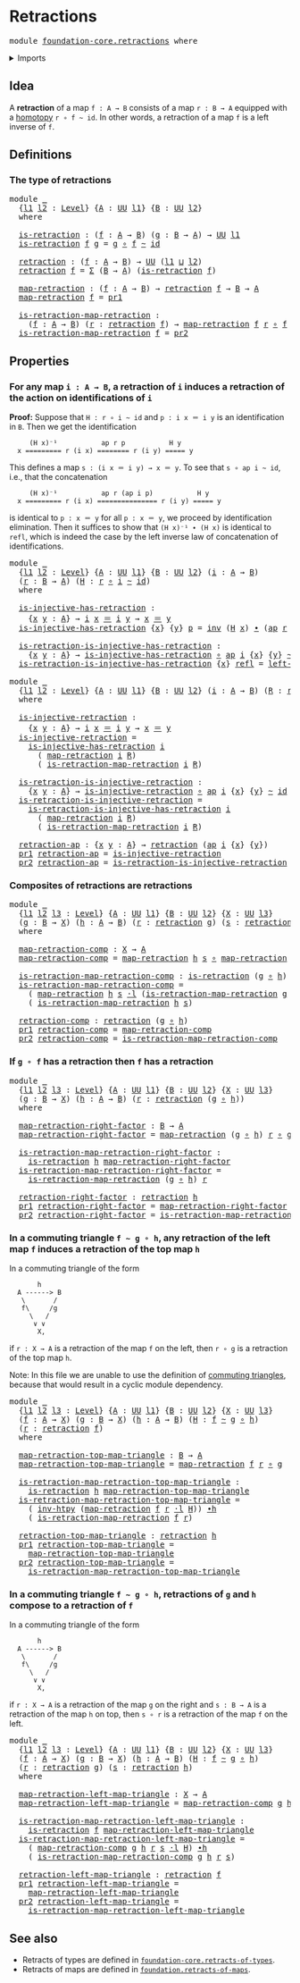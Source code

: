 # Retractions

<pre class="Agda"><a id="24" class="Keyword">module</a> <a id="31" href="foundation-core.retractions.html" class="Module">foundation-core.retractions</a> <a id="59" class="Keyword">where</a>
</pre>
<details><summary>Imports</summary>

<pre class="Agda"><a id="115" class="Keyword">open</a> <a id="120" class="Keyword">import</a> <a id="127" href="foundation.action-on-identifications-functions.html" class="Module">foundation.action-on-identifications-functions</a>
<a id="174" class="Keyword">open</a> <a id="179" class="Keyword">import</a> <a id="186" href="foundation.dependent-pair-types.html" class="Module">foundation.dependent-pair-types</a>
<a id="218" class="Keyword">open</a> <a id="223" class="Keyword">import</a> <a id="230" href="foundation.universe-levels.html" class="Module">foundation.universe-levels</a>
<a id="257" class="Keyword">open</a> <a id="262" class="Keyword">import</a> <a id="269" href="foundation.whiskering-homotopies-composition.html" class="Module">foundation.whiskering-homotopies-composition</a>

<a id="315" class="Keyword">open</a> <a id="320" class="Keyword">import</a> <a id="327" href="foundation-core.function-types.html" class="Module">foundation-core.function-types</a>
<a id="358" class="Keyword">open</a> <a id="363" class="Keyword">import</a> <a id="370" href="foundation-core.homotopies.html" class="Module">foundation-core.homotopies</a>
<a id="397" class="Keyword">open</a> <a id="402" class="Keyword">import</a> <a id="409" href="foundation-core.identity-types.html" class="Module">foundation-core.identity-types</a>
</pre>
</details>

## Idea

A **retraction** of a map `f : A → B` consists of a map `r : B → A` equipped
with a [homotopy](foundation-core.homotopies.md) `r ∘ f ~ id`. In other words, a
retraction of a map `f` is a left inverse of `f`.

## Definitions

### The type of retractions

<pre class="Agda"><a id="728" class="Keyword">module</a> <a id="735" href="foundation-core.retractions.html#735" class="Module">_</a>
  <a id="739" class="Symbol">{</a><a id="740" href="foundation-core.retractions.html#740" class="Bound">l1</a> <a id="743" href="foundation-core.retractions.html#743" class="Bound">l2</a> <a id="746" class="Symbol">:</a> <a id="748" href="Agda.Primitive.html#742" class="Postulate">Level</a><a id="753" class="Symbol">}</a> <a id="755" class="Symbol">{</a><a id="756" href="foundation-core.retractions.html#756" class="Bound">A</a> <a id="758" class="Symbol">:</a> <a id="760" href="Agda.Primitive.html#388" class="Primitive">UU</a> <a id="763" href="foundation-core.retractions.html#740" class="Bound">l1</a><a id="765" class="Symbol">}</a> <a id="767" class="Symbol">{</a><a id="768" href="foundation-core.retractions.html#768" class="Bound">B</a> <a id="770" class="Symbol">:</a> <a id="772" href="Agda.Primitive.html#388" class="Primitive">UU</a> <a id="775" href="foundation-core.retractions.html#743" class="Bound">l2</a><a id="777" class="Symbol">}</a>
  <a id="781" class="Keyword">where</a>

  <a id="790" href="foundation-core.retractions.html#790" class="Function">is-retraction</a> <a id="804" class="Symbol">:</a> <a id="806" class="Symbol">(</a><a id="807" href="foundation-core.retractions.html#807" class="Bound">f</a> <a id="809" class="Symbol">:</a> <a id="811" href="foundation-core.retractions.html#756" class="Bound">A</a> <a id="813" class="Symbol">→</a> <a id="815" href="foundation-core.retractions.html#768" class="Bound">B</a><a id="816" class="Symbol">)</a> <a id="818" class="Symbol">(</a><a id="819" href="foundation-core.retractions.html#819" class="Bound">g</a> <a id="821" class="Symbol">:</a> <a id="823" href="foundation-core.retractions.html#768" class="Bound">B</a> <a id="825" class="Symbol">→</a> <a id="827" href="foundation-core.retractions.html#756" class="Bound">A</a><a id="828" class="Symbol">)</a> <a id="830" class="Symbol">→</a> <a id="832" href="Agda.Primitive.html#388" class="Primitive">UU</a> <a id="835" href="foundation-core.retractions.html#740" class="Bound">l1</a>
  <a id="840" href="foundation-core.retractions.html#790" class="Function">is-retraction</a> <a id="854" href="foundation-core.retractions.html#854" class="Bound">f</a> <a id="856" href="foundation-core.retractions.html#856" class="Bound">g</a> <a id="858" class="Symbol">=</a> <a id="860" href="foundation-core.retractions.html#856" class="Bound">g</a> <a id="862" href="foundation-core.function-types.html#455" class="Function Operator">∘</a> <a id="864" href="foundation-core.retractions.html#854" class="Bound">f</a> <a id="866" href="foundation-core.homotopies.html#2535" class="Function Operator">~</a> <a id="868" href="foundation-core.function-types.html#307" class="Function">id</a>

  <a id="874" href="foundation-core.retractions.html#874" class="Function">retraction</a> <a id="885" class="Symbol">:</a> <a id="887" class="Symbol">(</a><a id="888" href="foundation-core.retractions.html#888" class="Bound">f</a> <a id="890" class="Symbol">:</a> <a id="892" href="foundation-core.retractions.html#756" class="Bound">A</a> <a id="894" class="Symbol">→</a> <a id="896" href="foundation-core.retractions.html#768" class="Bound">B</a><a id="897" class="Symbol">)</a> <a id="899" class="Symbol">→</a> <a id="901" href="Agda.Primitive.html#388" class="Primitive">UU</a> <a id="904" class="Symbol">(</a><a id="905" href="foundation-core.retractions.html#740" class="Bound">l1</a> <a id="908" href="Agda.Primitive.html#961" class="Primitive Operator">⊔</a> <a id="910" href="foundation-core.retractions.html#743" class="Bound">l2</a><a id="912" class="Symbol">)</a>
  <a id="916" href="foundation-core.retractions.html#874" class="Function">retraction</a> <a id="927" href="foundation-core.retractions.html#927" class="Bound">f</a> <a id="929" class="Symbol">=</a> <a id="931" href="foundation.dependent-pair-types.html#583" class="Record">Σ</a> <a id="933" class="Symbol">(</a><a id="934" href="foundation-core.retractions.html#768" class="Bound">B</a> <a id="936" class="Symbol">→</a> <a id="938" href="foundation-core.retractions.html#756" class="Bound">A</a><a id="939" class="Symbol">)</a> <a id="941" class="Symbol">(</a><a id="942" href="foundation-core.retractions.html#790" class="Function">is-retraction</a> <a id="956" href="foundation-core.retractions.html#927" class="Bound">f</a><a id="957" class="Symbol">)</a>

  <a id="962" href="foundation-core.retractions.html#962" class="Function">map-retraction</a> <a id="977" class="Symbol">:</a> <a id="979" class="Symbol">(</a><a id="980" href="foundation-core.retractions.html#980" class="Bound">f</a> <a id="982" class="Symbol">:</a> <a id="984" href="foundation-core.retractions.html#756" class="Bound">A</a> <a id="986" class="Symbol">→</a> <a id="988" href="foundation-core.retractions.html#768" class="Bound">B</a><a id="989" class="Symbol">)</a> <a id="991" class="Symbol">→</a> <a id="993" href="foundation-core.retractions.html#874" class="Function">retraction</a> <a id="1004" href="foundation-core.retractions.html#980" class="Bound">f</a> <a id="1006" class="Symbol">→</a> <a id="1008" href="foundation-core.retractions.html#768" class="Bound">B</a> <a id="1010" class="Symbol">→</a> <a id="1012" href="foundation-core.retractions.html#756" class="Bound">A</a>
  <a id="1016" href="foundation-core.retractions.html#962" class="Function">map-retraction</a> <a id="1031" href="foundation-core.retractions.html#1031" class="Bound">f</a> <a id="1033" class="Symbol">=</a> <a id="1035" href="foundation.dependent-pair-types.html#681" class="Field">pr1</a>

  <a id="1042" href="foundation-core.retractions.html#1042" class="Function">is-retraction-map-retraction</a> <a id="1071" class="Symbol">:</a>
    <a id="1077" class="Symbol">(</a><a id="1078" href="foundation-core.retractions.html#1078" class="Bound">f</a> <a id="1080" class="Symbol">:</a> <a id="1082" href="foundation-core.retractions.html#756" class="Bound">A</a> <a id="1084" class="Symbol">→</a> <a id="1086" href="foundation-core.retractions.html#768" class="Bound">B</a><a id="1087" class="Symbol">)</a> <a id="1089" class="Symbol">(</a><a id="1090" href="foundation-core.retractions.html#1090" class="Bound">r</a> <a id="1092" class="Symbol">:</a> <a id="1094" href="foundation-core.retractions.html#874" class="Function">retraction</a> <a id="1105" href="foundation-core.retractions.html#1078" class="Bound">f</a><a id="1106" class="Symbol">)</a> <a id="1108" class="Symbol">→</a> <a id="1110" href="foundation-core.retractions.html#962" class="Function">map-retraction</a> <a id="1125" href="foundation-core.retractions.html#1078" class="Bound">f</a> <a id="1127" href="foundation-core.retractions.html#1090" class="Bound">r</a> <a id="1129" href="foundation-core.function-types.html#455" class="Function Operator">∘</a> <a id="1131" href="foundation-core.retractions.html#1078" class="Bound">f</a> <a id="1133" href="foundation-core.homotopies.html#2535" class="Function Operator">~</a> <a id="1135" href="foundation-core.function-types.html#307" class="Function">id</a>
  <a id="1140" href="foundation-core.retractions.html#1042" class="Function">is-retraction-map-retraction</a> <a id="1169" href="foundation-core.retractions.html#1169" class="Bound">f</a> <a id="1171" class="Symbol">=</a> <a id="1173" href="foundation.dependent-pair-types.html#693" class="Field">pr2</a>
</pre>
## Properties

### For any map `i : A → B`, a retraction of `i` induces a retraction of the action on identifications of `i`

**Proof:** Suppose that `H : r ∘ i ~ id` and `p : i x ＝ i y` is an
identification in `B`. Then we get the identification

```text
     (H x)⁻¹           ap r p           H y
  x ========= r (i x) ======== r (i y) ===== y
```

This defines a map `s : (i x ＝ i y) → x ＝ y`. To see that `s ∘ ap i ~ id`,
i.e., that the concatenation

```text
     (H x)⁻¹           ap r (ap i p)           H y
  x ========= r (i x) =============== r (i y) ===== y
```

is identical to `p : x ＝ y` for all `p : x ＝ y`, we proceed by identification
elimination. Then it suffices to show that `(H x)⁻¹ ∙ (H x)` is identical to
`refl`, which is indeed the case by the left inverse law of concatenation of
identifications.

<pre class="Agda"><a id="2015" class="Keyword">module</a> <a id="2022" href="foundation-core.retractions.html#2022" class="Module">_</a>
  <a id="2026" class="Symbol">{</a><a id="2027" href="foundation-core.retractions.html#2027" class="Bound">l1</a> <a id="2030" href="foundation-core.retractions.html#2030" class="Bound">l2</a> <a id="2033" class="Symbol">:</a> <a id="2035" href="Agda.Primitive.html#742" class="Postulate">Level</a><a id="2040" class="Symbol">}</a> <a id="2042" class="Symbol">{</a><a id="2043" href="foundation-core.retractions.html#2043" class="Bound">A</a> <a id="2045" class="Symbol">:</a> <a id="2047" href="Agda.Primitive.html#388" class="Primitive">UU</a> <a id="2050" href="foundation-core.retractions.html#2027" class="Bound">l1</a><a id="2052" class="Symbol">}</a> <a id="2054" class="Symbol">{</a><a id="2055" href="foundation-core.retractions.html#2055" class="Bound">B</a> <a id="2057" class="Symbol">:</a> <a id="2059" href="Agda.Primitive.html#388" class="Primitive">UU</a> <a id="2062" href="foundation-core.retractions.html#2030" class="Bound">l2</a><a id="2064" class="Symbol">}</a> <a id="2066" class="Symbol">(</a><a id="2067" href="foundation-core.retractions.html#2067" class="Bound">i</a> <a id="2069" class="Symbol">:</a> <a id="2071" href="foundation-core.retractions.html#2043" class="Bound">A</a> <a id="2073" class="Symbol">→</a> <a id="2075" href="foundation-core.retractions.html#2055" class="Bound">B</a><a id="2076" class="Symbol">)</a>
  <a id="2080" class="Symbol">(</a><a id="2081" href="foundation-core.retractions.html#2081" class="Bound">r</a> <a id="2083" class="Symbol">:</a> <a id="2085" href="foundation-core.retractions.html#2055" class="Bound">B</a> <a id="2087" class="Symbol">→</a> <a id="2089" href="foundation-core.retractions.html#2043" class="Bound">A</a><a id="2090" class="Symbol">)</a> <a id="2092" class="Symbol">(</a><a id="2093" href="foundation-core.retractions.html#2093" class="Bound">H</a> <a id="2095" class="Symbol">:</a> <a id="2097" href="foundation-core.retractions.html#2081" class="Bound">r</a> <a id="2099" href="foundation-core.function-types.html#455" class="Function Operator">∘</a> <a id="2101" href="foundation-core.retractions.html#2067" class="Bound">i</a> <a id="2103" href="foundation-core.homotopies.html#2535" class="Function Operator">~</a> <a id="2105" href="foundation-core.function-types.html#307" class="Function">id</a><a id="2107" class="Symbol">)</a>
  <a id="2111" class="Keyword">where</a>

  <a id="2120" href="foundation-core.retractions.html#2120" class="Function">is-injective-has-retraction</a> <a id="2148" class="Symbol">:</a>
    <a id="2154" class="Symbol">{</a><a id="2155" href="foundation-core.retractions.html#2155" class="Bound">x</a> <a id="2157" href="foundation-core.retractions.html#2157" class="Bound">y</a> <a id="2159" class="Symbol">:</a> <a id="2161" href="foundation-core.retractions.html#2043" class="Bound">A</a><a id="2162" class="Symbol">}</a> <a id="2164" class="Symbol">→</a> <a id="2166" href="foundation-core.retractions.html#2067" class="Bound">i</a> <a id="2168" href="foundation-core.retractions.html#2155" class="Bound">x</a> <a id="2170" href="foundation-core.identity-types.html#2713" class="Function Operator">＝</a> <a id="2172" href="foundation-core.retractions.html#2067" class="Bound">i</a> <a id="2174" href="foundation-core.retractions.html#2157" class="Bound">y</a> <a id="2176" class="Symbol">→</a> <a id="2178" href="foundation-core.retractions.html#2155" class="Bound">x</a> <a id="2180" href="foundation-core.identity-types.html#2713" class="Function Operator">＝</a> <a id="2182" href="foundation-core.retractions.html#2157" class="Bound">y</a>
  <a id="2186" href="foundation-core.retractions.html#2120" class="Function">is-injective-has-retraction</a> <a id="2214" class="Symbol">{</a><a id="2215" href="foundation-core.retractions.html#2215" class="Bound">x</a><a id="2216" class="Symbol">}</a> <a id="2218" class="Symbol">{</a><a id="2219" href="foundation-core.retractions.html#2219" class="Bound">y</a><a id="2220" class="Symbol">}</a> <a id="2222" href="foundation-core.retractions.html#2222" class="Bound">p</a> <a id="2224" class="Symbol">=</a> <a id="2226" href="foundation-core.identity-types.html#6168" class="Function">inv</a> <a id="2230" class="Symbol">(</a><a id="2231" href="foundation-core.retractions.html#2093" class="Bound">H</a> <a id="2233" href="foundation-core.retractions.html#2215" class="Bound">x</a><a id="2234" class="Symbol">)</a> <a id="2236" href="foundation-core.identity-types.html#5864" class="Function Operator">∙</a> <a id="2238" class="Symbol">(</a><a id="2239" href="foundation.action-on-identifications-functions.html#730" class="Function">ap</a> <a id="2242" href="foundation-core.retractions.html#2081" class="Bound">r</a> <a id="2244" href="foundation-core.retractions.html#2222" class="Bound">p</a> <a id="2246" href="foundation-core.identity-types.html#5864" class="Function Operator">∙</a> <a id="2248" href="foundation-core.retractions.html#2093" class="Bound">H</a> <a id="2250" href="foundation-core.retractions.html#2219" class="Bound">y</a><a id="2251" class="Symbol">)</a>

  <a id="2256" href="foundation-core.retractions.html#2256" class="Function">is-retraction-is-injective-has-retraction</a> <a id="2298" class="Symbol">:</a>
    <a id="2304" class="Symbol">{</a><a id="2305" href="foundation-core.retractions.html#2305" class="Bound">x</a> <a id="2307" href="foundation-core.retractions.html#2307" class="Bound">y</a> <a id="2309" class="Symbol">:</a> <a id="2311" href="foundation-core.retractions.html#2043" class="Bound">A</a><a id="2312" class="Symbol">}</a> <a id="2314" class="Symbol">→</a> <a id="2316" href="foundation-core.retractions.html#2120" class="Function">is-injective-has-retraction</a> <a id="2344" href="foundation-core.function-types.html#455" class="Function Operator">∘</a> <a id="2346" href="foundation.action-on-identifications-functions.html#730" class="Function">ap</a> <a id="2349" href="foundation-core.retractions.html#2067" class="Bound">i</a> <a id="2351" class="Symbol">{</a><a id="2352" href="foundation-core.retractions.html#2305" class="Bound">x</a><a id="2353" class="Symbol">}</a> <a id="2355" class="Symbol">{</a><a id="2356" href="foundation-core.retractions.html#2307" class="Bound">y</a><a id="2357" class="Symbol">}</a> <a id="2359" href="foundation-core.homotopies.html#2535" class="Function Operator">~</a> <a id="2361" href="foundation-core.function-types.html#307" class="Function">id</a>
  <a id="2366" href="foundation-core.retractions.html#2256" class="Function">is-retraction-is-injective-has-retraction</a> <a id="2408" class="Symbol">{</a><a id="2409" href="foundation-core.retractions.html#2409" class="Bound">x</a><a id="2410" class="Symbol">}</a> <a id="2412" href="foundation-core.identity-types.html#2682" class="InductiveConstructor">refl</a> <a id="2417" class="Symbol">=</a> <a id="2419" href="foundation-core.identity-types.html#8437" class="Function">left-inv</a> <a id="2428" class="Symbol">(</a><a id="2429" href="foundation-core.retractions.html#2093" class="Bound">H</a> <a id="2431" href="foundation-core.retractions.html#2409" class="Bound">x</a><a id="2432" class="Symbol">)</a>

<a id="2435" class="Keyword">module</a> <a id="2442" href="foundation-core.retractions.html#2442" class="Module">_</a>
  <a id="2446" class="Symbol">{</a><a id="2447" href="foundation-core.retractions.html#2447" class="Bound">l1</a> <a id="2450" href="foundation-core.retractions.html#2450" class="Bound">l2</a> <a id="2453" class="Symbol">:</a> <a id="2455" href="Agda.Primitive.html#742" class="Postulate">Level</a><a id="2460" class="Symbol">}</a> <a id="2462" class="Symbol">{</a><a id="2463" href="foundation-core.retractions.html#2463" class="Bound">A</a> <a id="2465" class="Symbol">:</a> <a id="2467" href="Agda.Primitive.html#388" class="Primitive">UU</a> <a id="2470" href="foundation-core.retractions.html#2447" class="Bound">l1</a><a id="2472" class="Symbol">}</a> <a id="2474" class="Symbol">{</a><a id="2475" href="foundation-core.retractions.html#2475" class="Bound">B</a> <a id="2477" class="Symbol">:</a> <a id="2479" href="Agda.Primitive.html#388" class="Primitive">UU</a> <a id="2482" href="foundation-core.retractions.html#2450" class="Bound">l2</a><a id="2484" class="Symbol">}</a> <a id="2486" class="Symbol">(</a><a id="2487" href="foundation-core.retractions.html#2487" class="Bound">i</a> <a id="2489" class="Symbol">:</a> <a id="2491" href="foundation-core.retractions.html#2463" class="Bound">A</a> <a id="2493" class="Symbol">→</a> <a id="2495" href="foundation-core.retractions.html#2475" class="Bound">B</a><a id="2496" class="Symbol">)</a> <a id="2498" class="Symbol">(</a><a id="2499" href="foundation-core.retractions.html#2499" class="Bound">R</a> <a id="2501" class="Symbol">:</a> <a id="2503" href="foundation-core.retractions.html#874" class="Function">retraction</a> <a id="2514" href="foundation-core.retractions.html#2487" class="Bound">i</a><a id="2515" class="Symbol">)</a>
  <a id="2519" class="Keyword">where</a>

  <a id="2528" href="foundation-core.retractions.html#2528" class="Function">is-injective-retraction</a> <a id="2552" class="Symbol">:</a>
    <a id="2558" class="Symbol">{</a><a id="2559" href="foundation-core.retractions.html#2559" class="Bound">x</a> <a id="2561" href="foundation-core.retractions.html#2561" class="Bound">y</a> <a id="2563" class="Symbol">:</a> <a id="2565" href="foundation-core.retractions.html#2463" class="Bound">A</a><a id="2566" class="Symbol">}</a> <a id="2568" class="Symbol">→</a> <a id="2570" href="foundation-core.retractions.html#2487" class="Bound">i</a> <a id="2572" href="foundation-core.retractions.html#2559" class="Bound">x</a> <a id="2574" href="foundation-core.identity-types.html#2713" class="Function Operator">＝</a> <a id="2576" href="foundation-core.retractions.html#2487" class="Bound">i</a> <a id="2578" href="foundation-core.retractions.html#2561" class="Bound">y</a> <a id="2580" class="Symbol">→</a> <a id="2582" href="foundation-core.retractions.html#2559" class="Bound">x</a> <a id="2584" href="foundation-core.identity-types.html#2713" class="Function Operator">＝</a> <a id="2586" href="foundation-core.retractions.html#2561" class="Bound">y</a>
  <a id="2590" href="foundation-core.retractions.html#2528" class="Function">is-injective-retraction</a> <a id="2614" class="Symbol">=</a>
    <a id="2620" href="foundation-core.retractions.html#2120" class="Function">is-injective-has-retraction</a> <a id="2648" href="foundation-core.retractions.html#2487" class="Bound">i</a>
      <a id="2656" class="Symbol">(</a> <a id="2658" href="foundation-core.retractions.html#962" class="Function">map-retraction</a> <a id="2673" href="foundation-core.retractions.html#2487" class="Bound">i</a> <a id="2675" href="foundation-core.retractions.html#2499" class="Bound">R</a><a id="2676" class="Symbol">)</a>
      <a id="2684" class="Symbol">(</a> <a id="2686" href="foundation-core.retractions.html#1042" class="Function">is-retraction-map-retraction</a> <a id="2715" href="foundation-core.retractions.html#2487" class="Bound">i</a> <a id="2717" href="foundation-core.retractions.html#2499" class="Bound">R</a><a id="2718" class="Symbol">)</a>

  <a id="2723" href="foundation-core.retractions.html#2723" class="Function">is-retraction-is-injective-retraction</a> <a id="2761" class="Symbol">:</a>
    <a id="2767" class="Symbol">{</a><a id="2768" href="foundation-core.retractions.html#2768" class="Bound">x</a> <a id="2770" href="foundation-core.retractions.html#2770" class="Bound">y</a> <a id="2772" class="Symbol">:</a> <a id="2774" href="foundation-core.retractions.html#2463" class="Bound">A</a><a id="2775" class="Symbol">}</a> <a id="2777" class="Symbol">→</a> <a id="2779" href="foundation-core.retractions.html#2528" class="Function">is-injective-retraction</a> <a id="2803" href="foundation-core.function-types.html#455" class="Function Operator">∘</a> <a id="2805" href="foundation.action-on-identifications-functions.html#730" class="Function">ap</a> <a id="2808" href="foundation-core.retractions.html#2487" class="Bound">i</a> <a id="2810" class="Symbol">{</a><a id="2811" href="foundation-core.retractions.html#2768" class="Bound">x</a><a id="2812" class="Symbol">}</a> <a id="2814" class="Symbol">{</a><a id="2815" href="foundation-core.retractions.html#2770" class="Bound">y</a><a id="2816" class="Symbol">}</a> <a id="2818" href="foundation-core.homotopies.html#2535" class="Function Operator">~</a> <a id="2820" href="foundation-core.function-types.html#307" class="Function">id</a>
  <a id="2825" href="foundation-core.retractions.html#2723" class="Function">is-retraction-is-injective-retraction</a> <a id="2863" class="Symbol">=</a>
    <a id="2869" href="foundation-core.retractions.html#2256" class="Function">is-retraction-is-injective-has-retraction</a> <a id="2911" href="foundation-core.retractions.html#2487" class="Bound">i</a>
      <a id="2919" class="Symbol">(</a> <a id="2921" href="foundation-core.retractions.html#962" class="Function">map-retraction</a> <a id="2936" href="foundation-core.retractions.html#2487" class="Bound">i</a> <a id="2938" href="foundation-core.retractions.html#2499" class="Bound">R</a><a id="2939" class="Symbol">)</a>
      <a id="2947" class="Symbol">(</a> <a id="2949" href="foundation-core.retractions.html#1042" class="Function">is-retraction-map-retraction</a> <a id="2978" href="foundation-core.retractions.html#2487" class="Bound">i</a> <a id="2980" href="foundation-core.retractions.html#2499" class="Bound">R</a><a id="2981" class="Symbol">)</a>

  <a id="2986" href="foundation-core.retractions.html#2986" class="Function">retraction-ap</a> <a id="3000" class="Symbol">:</a> <a id="3002" class="Symbol">{</a><a id="3003" href="foundation-core.retractions.html#3003" class="Bound">x</a> <a id="3005" href="foundation-core.retractions.html#3005" class="Bound">y</a> <a id="3007" class="Symbol">:</a> <a id="3009" href="foundation-core.retractions.html#2463" class="Bound">A</a><a id="3010" class="Symbol">}</a> <a id="3012" class="Symbol">→</a> <a id="3014" href="foundation-core.retractions.html#874" class="Function">retraction</a> <a id="3025" class="Symbol">(</a><a id="3026" href="foundation.action-on-identifications-functions.html#730" class="Function">ap</a> <a id="3029" href="foundation-core.retractions.html#2487" class="Bound">i</a> <a id="3031" class="Symbol">{</a><a id="3032" href="foundation-core.retractions.html#3003" class="Bound">x</a><a id="3033" class="Symbol">}</a> <a id="3035" class="Symbol">{</a><a id="3036" href="foundation-core.retractions.html#3005" class="Bound">y</a><a id="3037" class="Symbol">})</a>
  <a id="3042" href="foundation.dependent-pair-types.html#681" class="Field">pr1</a> <a id="3046" href="foundation-core.retractions.html#2986" class="Function">retraction-ap</a> <a id="3060" class="Symbol">=</a> <a id="3062" href="foundation-core.retractions.html#2528" class="Function">is-injective-retraction</a>
  <a id="3088" href="foundation.dependent-pair-types.html#693" class="Field">pr2</a> <a id="3092" href="foundation-core.retractions.html#2986" class="Function">retraction-ap</a> <a id="3106" class="Symbol">=</a> <a id="3108" href="foundation-core.retractions.html#2723" class="Function">is-retraction-is-injective-retraction</a>
</pre>
### Composites of retractions are retractions

<pre class="Agda"><a id="3206" class="Keyword">module</a> <a id="3213" href="foundation-core.retractions.html#3213" class="Module">_</a>
  <a id="3217" class="Symbol">{</a><a id="3218" href="foundation-core.retractions.html#3218" class="Bound">l1</a> <a id="3221" href="foundation-core.retractions.html#3221" class="Bound">l2</a> <a id="3224" href="foundation-core.retractions.html#3224" class="Bound">l3</a> <a id="3227" class="Symbol">:</a> <a id="3229" href="Agda.Primitive.html#742" class="Postulate">Level</a><a id="3234" class="Symbol">}</a> <a id="3236" class="Symbol">{</a><a id="3237" href="foundation-core.retractions.html#3237" class="Bound">A</a> <a id="3239" class="Symbol">:</a> <a id="3241" href="Agda.Primitive.html#388" class="Primitive">UU</a> <a id="3244" href="foundation-core.retractions.html#3218" class="Bound">l1</a><a id="3246" class="Symbol">}</a> <a id="3248" class="Symbol">{</a><a id="3249" href="foundation-core.retractions.html#3249" class="Bound">B</a> <a id="3251" class="Symbol">:</a> <a id="3253" href="Agda.Primitive.html#388" class="Primitive">UU</a> <a id="3256" href="foundation-core.retractions.html#3221" class="Bound">l2</a><a id="3258" class="Symbol">}</a> <a id="3260" class="Symbol">{</a><a id="3261" href="foundation-core.retractions.html#3261" class="Bound">X</a> <a id="3263" class="Symbol">:</a> <a id="3265" href="Agda.Primitive.html#388" class="Primitive">UU</a> <a id="3268" href="foundation-core.retractions.html#3224" class="Bound">l3</a><a id="3270" class="Symbol">}</a>
  <a id="3274" class="Symbol">(</a><a id="3275" href="foundation-core.retractions.html#3275" class="Bound">g</a> <a id="3277" class="Symbol">:</a> <a id="3279" href="foundation-core.retractions.html#3249" class="Bound">B</a> <a id="3281" class="Symbol">→</a> <a id="3283" href="foundation-core.retractions.html#3261" class="Bound">X</a><a id="3284" class="Symbol">)</a> <a id="3286" class="Symbol">(</a><a id="3287" href="foundation-core.retractions.html#3287" class="Bound">h</a> <a id="3289" class="Symbol">:</a> <a id="3291" href="foundation-core.retractions.html#3237" class="Bound">A</a> <a id="3293" class="Symbol">→</a> <a id="3295" href="foundation-core.retractions.html#3249" class="Bound">B</a><a id="3296" class="Symbol">)</a> <a id="3298" class="Symbol">(</a><a id="3299" href="foundation-core.retractions.html#3299" class="Bound">r</a> <a id="3301" class="Symbol">:</a> <a id="3303" href="foundation-core.retractions.html#874" class="Function">retraction</a> <a id="3314" href="foundation-core.retractions.html#3275" class="Bound">g</a><a id="3315" class="Symbol">)</a> <a id="3317" class="Symbol">(</a><a id="3318" href="foundation-core.retractions.html#3318" class="Bound">s</a> <a id="3320" class="Symbol">:</a> <a id="3322" href="foundation-core.retractions.html#874" class="Function">retraction</a> <a id="3333" href="foundation-core.retractions.html#3287" class="Bound">h</a><a id="3334" class="Symbol">)</a>
  <a id="3338" class="Keyword">where</a>

  <a id="3347" href="foundation-core.retractions.html#3347" class="Function">map-retraction-comp</a> <a id="3367" class="Symbol">:</a> <a id="3369" href="foundation-core.retractions.html#3261" class="Bound">X</a> <a id="3371" class="Symbol">→</a> <a id="3373" href="foundation-core.retractions.html#3237" class="Bound">A</a>
  <a id="3377" href="foundation-core.retractions.html#3347" class="Function">map-retraction-comp</a> <a id="3397" class="Symbol">=</a> <a id="3399" href="foundation-core.retractions.html#962" class="Function">map-retraction</a> <a id="3414" href="foundation-core.retractions.html#3287" class="Bound">h</a> <a id="3416" href="foundation-core.retractions.html#3318" class="Bound">s</a> <a id="3418" href="foundation-core.function-types.html#455" class="Function Operator">∘</a> <a id="3420" href="foundation-core.retractions.html#962" class="Function">map-retraction</a> <a id="3435" href="foundation-core.retractions.html#3275" class="Bound">g</a> <a id="3437" href="foundation-core.retractions.html#3299" class="Bound">r</a>

  <a id="3442" href="foundation-core.retractions.html#3442" class="Function">is-retraction-map-retraction-comp</a> <a id="3476" class="Symbol">:</a> <a id="3478" href="foundation-core.retractions.html#790" class="Function">is-retraction</a> <a id="3492" class="Symbol">(</a><a id="3493" href="foundation-core.retractions.html#3275" class="Bound">g</a> <a id="3495" href="foundation-core.function-types.html#455" class="Function Operator">∘</a> <a id="3497" href="foundation-core.retractions.html#3287" class="Bound">h</a><a id="3498" class="Symbol">)</a> <a id="3500" href="foundation-core.retractions.html#3347" class="Function">map-retraction-comp</a>
  <a id="3522" href="foundation-core.retractions.html#3442" class="Function">is-retraction-map-retraction-comp</a> <a id="3556" class="Symbol">=</a>
    <a id="3562" class="Symbol">(</a> <a id="3564" href="foundation-core.retractions.html#962" class="Function">map-retraction</a> <a id="3579" href="foundation-core.retractions.html#3287" class="Bound">h</a> <a id="3581" href="foundation-core.retractions.html#3318" class="Bound">s</a> <a id="3583" href="foundation.whiskering-homotopies-composition.html#2364" class="Function Operator">·l</a> <a id="3586" class="Symbol">(</a><a id="3587" href="foundation-core.retractions.html#1042" class="Function">is-retraction-map-retraction</a> <a id="3616" href="foundation-core.retractions.html#3275" class="Bound">g</a> <a id="3618" href="foundation-core.retractions.html#3299" class="Bound">r</a> <a id="3620" href="foundation.whiskering-homotopies-composition.html#2725" class="Function Operator">·r</a> <a id="3623" href="foundation-core.retractions.html#3287" class="Bound">h</a><a id="3624" class="Symbol">))</a> <a id="3627" href="foundation-core.homotopies.html#3099" class="Function Operator">∙h</a>
    <a id="3634" class="Symbol">(</a> <a id="3636" href="foundation-core.retractions.html#1042" class="Function">is-retraction-map-retraction</a> <a id="3665" href="foundation-core.retractions.html#3287" class="Bound">h</a> <a id="3667" href="foundation-core.retractions.html#3318" class="Bound">s</a><a id="3668" class="Symbol">)</a>

  <a id="3673" href="foundation-core.retractions.html#3673" class="Function">retraction-comp</a> <a id="3689" class="Symbol">:</a> <a id="3691" href="foundation-core.retractions.html#874" class="Function">retraction</a> <a id="3702" class="Symbol">(</a><a id="3703" href="foundation-core.retractions.html#3275" class="Bound">g</a> <a id="3705" href="foundation-core.function-types.html#455" class="Function Operator">∘</a> <a id="3707" href="foundation-core.retractions.html#3287" class="Bound">h</a><a id="3708" class="Symbol">)</a>
  <a id="3712" href="foundation.dependent-pair-types.html#681" class="Field">pr1</a> <a id="3716" href="foundation-core.retractions.html#3673" class="Function">retraction-comp</a> <a id="3732" class="Symbol">=</a> <a id="3734" href="foundation-core.retractions.html#3347" class="Function">map-retraction-comp</a>
  <a id="3756" href="foundation.dependent-pair-types.html#693" class="Field">pr2</a> <a id="3760" href="foundation-core.retractions.html#3673" class="Function">retraction-comp</a> <a id="3776" class="Symbol">=</a> <a id="3778" href="foundation-core.retractions.html#3442" class="Function">is-retraction-map-retraction-comp</a>
</pre>
### If `g ∘ f` has a retraction then `f` has a retraction

<pre class="Agda"><a id="3884" class="Keyword">module</a> <a id="3891" href="foundation-core.retractions.html#3891" class="Module">_</a>
  <a id="3895" class="Symbol">{</a><a id="3896" href="foundation-core.retractions.html#3896" class="Bound">l1</a> <a id="3899" href="foundation-core.retractions.html#3899" class="Bound">l2</a> <a id="3902" href="foundation-core.retractions.html#3902" class="Bound">l3</a> <a id="3905" class="Symbol">:</a> <a id="3907" href="Agda.Primitive.html#742" class="Postulate">Level</a><a id="3912" class="Symbol">}</a> <a id="3914" class="Symbol">{</a><a id="3915" href="foundation-core.retractions.html#3915" class="Bound">A</a> <a id="3917" class="Symbol">:</a> <a id="3919" href="Agda.Primitive.html#388" class="Primitive">UU</a> <a id="3922" href="foundation-core.retractions.html#3896" class="Bound">l1</a><a id="3924" class="Symbol">}</a> <a id="3926" class="Symbol">{</a><a id="3927" href="foundation-core.retractions.html#3927" class="Bound">B</a> <a id="3929" class="Symbol">:</a> <a id="3931" href="Agda.Primitive.html#388" class="Primitive">UU</a> <a id="3934" href="foundation-core.retractions.html#3899" class="Bound">l2</a><a id="3936" class="Symbol">}</a> <a id="3938" class="Symbol">{</a><a id="3939" href="foundation-core.retractions.html#3939" class="Bound">X</a> <a id="3941" class="Symbol">:</a> <a id="3943" href="Agda.Primitive.html#388" class="Primitive">UU</a> <a id="3946" href="foundation-core.retractions.html#3902" class="Bound">l3</a><a id="3948" class="Symbol">}</a>
  <a id="3952" class="Symbol">(</a><a id="3953" href="foundation-core.retractions.html#3953" class="Bound">g</a> <a id="3955" class="Symbol">:</a> <a id="3957" href="foundation-core.retractions.html#3927" class="Bound">B</a> <a id="3959" class="Symbol">→</a> <a id="3961" href="foundation-core.retractions.html#3939" class="Bound">X</a><a id="3962" class="Symbol">)</a> <a id="3964" class="Symbol">(</a><a id="3965" href="foundation-core.retractions.html#3965" class="Bound">h</a> <a id="3967" class="Symbol">:</a> <a id="3969" href="foundation-core.retractions.html#3915" class="Bound">A</a> <a id="3971" class="Symbol">→</a> <a id="3973" href="foundation-core.retractions.html#3927" class="Bound">B</a><a id="3974" class="Symbol">)</a> <a id="3976" class="Symbol">(</a><a id="3977" href="foundation-core.retractions.html#3977" class="Bound">r</a> <a id="3979" class="Symbol">:</a> <a id="3981" href="foundation-core.retractions.html#874" class="Function">retraction</a> <a id="3992" class="Symbol">(</a><a id="3993" href="foundation-core.retractions.html#3953" class="Bound">g</a> <a id="3995" href="foundation-core.function-types.html#455" class="Function Operator">∘</a> <a id="3997" href="foundation-core.retractions.html#3965" class="Bound">h</a><a id="3998" class="Symbol">))</a>
  <a id="4003" class="Keyword">where</a>

  <a id="4012" href="foundation-core.retractions.html#4012" class="Function">map-retraction-right-factor</a> <a id="4040" class="Symbol">:</a> <a id="4042" href="foundation-core.retractions.html#3927" class="Bound">B</a> <a id="4044" class="Symbol">→</a> <a id="4046" href="foundation-core.retractions.html#3915" class="Bound">A</a>
  <a id="4050" href="foundation-core.retractions.html#4012" class="Function">map-retraction-right-factor</a> <a id="4078" class="Symbol">=</a> <a id="4080" href="foundation-core.retractions.html#962" class="Function">map-retraction</a> <a id="4095" class="Symbol">(</a><a id="4096" href="foundation-core.retractions.html#3953" class="Bound">g</a> <a id="4098" href="foundation-core.function-types.html#455" class="Function Operator">∘</a> <a id="4100" href="foundation-core.retractions.html#3965" class="Bound">h</a><a id="4101" class="Symbol">)</a> <a id="4103" href="foundation-core.retractions.html#3977" class="Bound">r</a> <a id="4105" href="foundation-core.function-types.html#455" class="Function Operator">∘</a> <a id="4107" href="foundation-core.retractions.html#3953" class="Bound">g</a>

  <a id="4112" href="foundation-core.retractions.html#4112" class="Function">is-retraction-map-retraction-right-factor</a> <a id="4154" class="Symbol">:</a>
    <a id="4160" href="foundation-core.retractions.html#790" class="Function">is-retraction</a> <a id="4174" href="foundation-core.retractions.html#3965" class="Bound">h</a> <a id="4176" href="foundation-core.retractions.html#4012" class="Function">map-retraction-right-factor</a>
  <a id="4206" href="foundation-core.retractions.html#4112" class="Function">is-retraction-map-retraction-right-factor</a> <a id="4248" class="Symbol">=</a>
    <a id="4254" href="foundation-core.retractions.html#1042" class="Function">is-retraction-map-retraction</a> <a id="4283" class="Symbol">(</a><a id="4284" href="foundation-core.retractions.html#3953" class="Bound">g</a> <a id="4286" href="foundation-core.function-types.html#455" class="Function Operator">∘</a> <a id="4288" href="foundation-core.retractions.html#3965" class="Bound">h</a><a id="4289" class="Symbol">)</a> <a id="4291" href="foundation-core.retractions.html#3977" class="Bound">r</a>

  <a id="4296" href="foundation-core.retractions.html#4296" class="Function">retraction-right-factor</a> <a id="4320" class="Symbol">:</a> <a id="4322" href="foundation-core.retractions.html#874" class="Function">retraction</a> <a id="4333" href="foundation-core.retractions.html#3965" class="Bound">h</a>
  <a id="4337" href="foundation.dependent-pair-types.html#681" class="Field">pr1</a> <a id="4341" href="foundation-core.retractions.html#4296" class="Function">retraction-right-factor</a> <a id="4365" class="Symbol">=</a> <a id="4367" href="foundation-core.retractions.html#4012" class="Function">map-retraction-right-factor</a>
  <a id="4397" href="foundation.dependent-pair-types.html#693" class="Field">pr2</a> <a id="4401" href="foundation-core.retractions.html#4296" class="Function">retraction-right-factor</a> <a id="4425" class="Symbol">=</a> <a id="4427" href="foundation-core.retractions.html#4112" class="Function">is-retraction-map-retraction-right-factor</a>
</pre>
### In a commuting triangle `f ~ g ∘ h`, any retraction of the left map `f` induces a retraction of the top map `h`

In a commuting triangle of the form

```text
       h
  A ------> B
   \       /
   f\     /g
     \   /
      ∨ ∨
       X,
```

if `r : X → A` is a retraction of the map `f` on the left, then `r ∘ g` is a
retraction of the top map `h`.

Note: In this file we are unable to use the definition of
[commuting triangles](foundation-core.commuting-triangles-of-maps.md), because
that would result in a cyclic module dependency.

<pre class="Agda"><a id="5025" class="Keyword">module</a> <a id="5032" href="foundation-core.retractions.html#5032" class="Module">_</a>
  <a id="5036" class="Symbol">{</a><a id="5037" href="foundation-core.retractions.html#5037" class="Bound">l1</a> <a id="5040" href="foundation-core.retractions.html#5040" class="Bound">l2</a> <a id="5043" href="foundation-core.retractions.html#5043" class="Bound">l3</a> <a id="5046" class="Symbol">:</a> <a id="5048" href="Agda.Primitive.html#742" class="Postulate">Level</a><a id="5053" class="Symbol">}</a> <a id="5055" class="Symbol">{</a><a id="5056" href="foundation-core.retractions.html#5056" class="Bound">A</a> <a id="5058" class="Symbol">:</a> <a id="5060" href="Agda.Primitive.html#388" class="Primitive">UU</a> <a id="5063" href="foundation-core.retractions.html#5037" class="Bound">l1</a><a id="5065" class="Symbol">}</a> <a id="5067" class="Symbol">{</a><a id="5068" href="foundation-core.retractions.html#5068" class="Bound">B</a> <a id="5070" class="Symbol">:</a> <a id="5072" href="Agda.Primitive.html#388" class="Primitive">UU</a> <a id="5075" href="foundation-core.retractions.html#5040" class="Bound">l2</a><a id="5077" class="Symbol">}</a> <a id="5079" class="Symbol">{</a><a id="5080" href="foundation-core.retractions.html#5080" class="Bound">X</a> <a id="5082" class="Symbol">:</a> <a id="5084" href="Agda.Primitive.html#388" class="Primitive">UU</a> <a id="5087" href="foundation-core.retractions.html#5043" class="Bound">l3</a><a id="5089" class="Symbol">}</a>
  <a id="5093" class="Symbol">(</a><a id="5094" href="foundation-core.retractions.html#5094" class="Bound">f</a> <a id="5096" class="Symbol">:</a> <a id="5098" href="foundation-core.retractions.html#5056" class="Bound">A</a> <a id="5100" class="Symbol">→</a> <a id="5102" href="foundation-core.retractions.html#5080" class="Bound">X</a><a id="5103" class="Symbol">)</a> <a id="5105" class="Symbol">(</a><a id="5106" href="foundation-core.retractions.html#5106" class="Bound">g</a> <a id="5108" class="Symbol">:</a> <a id="5110" href="foundation-core.retractions.html#5068" class="Bound">B</a> <a id="5112" class="Symbol">→</a> <a id="5114" href="foundation-core.retractions.html#5080" class="Bound">X</a><a id="5115" class="Symbol">)</a> <a id="5117" class="Symbol">(</a><a id="5118" href="foundation-core.retractions.html#5118" class="Bound">h</a> <a id="5120" class="Symbol">:</a> <a id="5122" href="foundation-core.retractions.html#5056" class="Bound">A</a> <a id="5124" class="Symbol">→</a> <a id="5126" href="foundation-core.retractions.html#5068" class="Bound">B</a><a id="5127" class="Symbol">)</a> <a id="5129" class="Symbol">(</a><a id="5130" href="foundation-core.retractions.html#5130" class="Bound">H</a> <a id="5132" class="Symbol">:</a> <a id="5134" href="foundation-core.retractions.html#5094" class="Bound">f</a> <a id="5136" href="foundation-core.homotopies.html#2535" class="Function Operator">~</a> <a id="5138" href="foundation-core.retractions.html#5106" class="Bound">g</a> <a id="5140" href="foundation-core.function-types.html#455" class="Function Operator">∘</a> <a id="5142" href="foundation-core.retractions.html#5118" class="Bound">h</a><a id="5143" class="Symbol">)</a>
  <a id="5147" class="Symbol">(</a><a id="5148" href="foundation-core.retractions.html#5148" class="Bound">r</a> <a id="5150" class="Symbol">:</a> <a id="5152" href="foundation-core.retractions.html#874" class="Function">retraction</a> <a id="5163" href="foundation-core.retractions.html#5094" class="Bound">f</a><a id="5164" class="Symbol">)</a>
  <a id="5168" class="Keyword">where</a>

  <a id="5177" href="foundation-core.retractions.html#5177" class="Function">map-retraction-top-map-triangle</a> <a id="5209" class="Symbol">:</a> <a id="5211" href="foundation-core.retractions.html#5068" class="Bound">B</a> <a id="5213" class="Symbol">→</a> <a id="5215" href="foundation-core.retractions.html#5056" class="Bound">A</a>
  <a id="5219" href="foundation-core.retractions.html#5177" class="Function">map-retraction-top-map-triangle</a> <a id="5251" class="Symbol">=</a> <a id="5253" href="foundation-core.retractions.html#962" class="Function">map-retraction</a> <a id="5268" href="foundation-core.retractions.html#5094" class="Bound">f</a> <a id="5270" href="foundation-core.retractions.html#5148" class="Bound">r</a> <a id="5272" href="foundation-core.function-types.html#455" class="Function Operator">∘</a> <a id="5274" href="foundation-core.retractions.html#5106" class="Bound">g</a>

  <a id="5279" href="foundation-core.retractions.html#5279" class="Function">is-retraction-map-retraction-top-map-triangle</a> <a id="5325" class="Symbol">:</a>
    <a id="5331" href="foundation-core.retractions.html#790" class="Function">is-retraction</a> <a id="5345" href="foundation-core.retractions.html#5118" class="Bound">h</a> <a id="5347" href="foundation-core.retractions.html#5177" class="Function">map-retraction-top-map-triangle</a>
  <a id="5381" href="foundation-core.retractions.html#5279" class="Function">is-retraction-map-retraction-top-map-triangle</a> <a id="5427" class="Symbol">=</a>
    <a id="5433" class="Symbol">(</a> <a id="5435" href="foundation-core.homotopies.html#2897" class="Function">inv-htpy</a> <a id="5444" class="Symbol">(</a><a id="5445" href="foundation-core.retractions.html#962" class="Function">map-retraction</a> <a id="5460" href="foundation-core.retractions.html#5094" class="Bound">f</a> <a id="5462" href="foundation-core.retractions.html#5148" class="Bound">r</a> <a id="5464" href="foundation.whiskering-homotopies-composition.html#2364" class="Function Operator">·l</a> <a id="5467" href="foundation-core.retractions.html#5130" class="Bound">H</a><a id="5468" class="Symbol">))</a> <a id="5471" href="foundation-core.homotopies.html#3099" class="Function Operator">∙h</a>
    <a id="5478" class="Symbol">(</a> <a id="5480" href="foundation-core.retractions.html#1042" class="Function">is-retraction-map-retraction</a> <a id="5509" href="foundation-core.retractions.html#5094" class="Bound">f</a> <a id="5511" href="foundation-core.retractions.html#5148" class="Bound">r</a><a id="5512" class="Symbol">)</a>

  <a id="5517" href="foundation-core.retractions.html#5517" class="Function">retraction-top-map-triangle</a> <a id="5545" class="Symbol">:</a> <a id="5547" href="foundation-core.retractions.html#874" class="Function">retraction</a> <a id="5558" href="foundation-core.retractions.html#5118" class="Bound">h</a>
  <a id="5562" href="foundation.dependent-pair-types.html#681" class="Field">pr1</a> <a id="5566" href="foundation-core.retractions.html#5517" class="Function">retraction-top-map-triangle</a> <a id="5594" class="Symbol">=</a>
    <a id="5600" href="foundation-core.retractions.html#5177" class="Function">map-retraction-top-map-triangle</a>
  <a id="5634" href="foundation.dependent-pair-types.html#693" class="Field">pr2</a> <a id="5638" href="foundation-core.retractions.html#5517" class="Function">retraction-top-map-triangle</a> <a id="5666" class="Symbol">=</a>
    <a id="5672" href="foundation-core.retractions.html#5279" class="Function">is-retraction-map-retraction-top-map-triangle</a>
</pre>
### In a commuting triangle `f ~ g ∘ h`, retractions of `g` and `h` compose to a retraction of `f`

In a commuting triangle of the form

```text
       h
  A ------> B
   \       /
   f\     /g
     \   /
      ∨ ∨
       X,
```

if `r : X → A` is a retraction of the map `g` on the right and `s : B → A` is a
retraction of the map `h` on top, then `s ∘ r` is a retraction of the map `f` on
the left.

<pre class="Agda"><a id="6133" class="Keyword">module</a> <a id="6140" href="foundation-core.retractions.html#6140" class="Module">_</a>
  <a id="6144" class="Symbol">{</a><a id="6145" href="foundation-core.retractions.html#6145" class="Bound">l1</a> <a id="6148" href="foundation-core.retractions.html#6148" class="Bound">l2</a> <a id="6151" href="foundation-core.retractions.html#6151" class="Bound">l3</a> <a id="6154" class="Symbol">:</a> <a id="6156" href="Agda.Primitive.html#742" class="Postulate">Level</a><a id="6161" class="Symbol">}</a> <a id="6163" class="Symbol">{</a><a id="6164" href="foundation-core.retractions.html#6164" class="Bound">A</a> <a id="6166" class="Symbol">:</a> <a id="6168" href="Agda.Primitive.html#388" class="Primitive">UU</a> <a id="6171" href="foundation-core.retractions.html#6145" class="Bound">l1</a><a id="6173" class="Symbol">}</a> <a id="6175" class="Symbol">{</a><a id="6176" href="foundation-core.retractions.html#6176" class="Bound">B</a> <a id="6178" class="Symbol">:</a> <a id="6180" href="Agda.Primitive.html#388" class="Primitive">UU</a> <a id="6183" href="foundation-core.retractions.html#6148" class="Bound">l2</a><a id="6185" class="Symbol">}</a> <a id="6187" class="Symbol">{</a><a id="6188" href="foundation-core.retractions.html#6188" class="Bound">X</a> <a id="6190" class="Symbol">:</a> <a id="6192" href="Agda.Primitive.html#388" class="Primitive">UU</a> <a id="6195" href="foundation-core.retractions.html#6151" class="Bound">l3</a><a id="6197" class="Symbol">}</a>
  <a id="6201" class="Symbol">(</a><a id="6202" href="foundation-core.retractions.html#6202" class="Bound">f</a> <a id="6204" class="Symbol">:</a> <a id="6206" href="foundation-core.retractions.html#6164" class="Bound">A</a> <a id="6208" class="Symbol">→</a> <a id="6210" href="foundation-core.retractions.html#6188" class="Bound">X</a><a id="6211" class="Symbol">)</a> <a id="6213" class="Symbol">(</a><a id="6214" href="foundation-core.retractions.html#6214" class="Bound">g</a> <a id="6216" class="Symbol">:</a> <a id="6218" href="foundation-core.retractions.html#6176" class="Bound">B</a> <a id="6220" class="Symbol">→</a> <a id="6222" href="foundation-core.retractions.html#6188" class="Bound">X</a><a id="6223" class="Symbol">)</a> <a id="6225" class="Symbol">(</a><a id="6226" href="foundation-core.retractions.html#6226" class="Bound">h</a> <a id="6228" class="Symbol">:</a> <a id="6230" href="foundation-core.retractions.html#6164" class="Bound">A</a> <a id="6232" class="Symbol">→</a> <a id="6234" href="foundation-core.retractions.html#6176" class="Bound">B</a><a id="6235" class="Symbol">)</a> <a id="6237" class="Symbol">(</a><a id="6238" href="foundation-core.retractions.html#6238" class="Bound">H</a> <a id="6240" class="Symbol">:</a> <a id="6242" href="foundation-core.retractions.html#6202" class="Bound">f</a> <a id="6244" href="foundation-core.homotopies.html#2535" class="Function Operator">~</a> <a id="6246" href="foundation-core.retractions.html#6214" class="Bound">g</a> <a id="6248" href="foundation-core.function-types.html#455" class="Function Operator">∘</a> <a id="6250" href="foundation-core.retractions.html#6226" class="Bound">h</a><a id="6251" class="Symbol">)</a>
  <a id="6255" class="Symbol">(</a><a id="6256" href="foundation-core.retractions.html#6256" class="Bound">r</a> <a id="6258" class="Symbol">:</a> <a id="6260" href="foundation-core.retractions.html#874" class="Function">retraction</a> <a id="6271" href="foundation-core.retractions.html#6214" class="Bound">g</a><a id="6272" class="Symbol">)</a> <a id="6274" class="Symbol">(</a><a id="6275" href="foundation-core.retractions.html#6275" class="Bound">s</a> <a id="6277" class="Symbol">:</a> <a id="6279" href="foundation-core.retractions.html#874" class="Function">retraction</a> <a id="6290" href="foundation-core.retractions.html#6226" class="Bound">h</a><a id="6291" class="Symbol">)</a>
  <a id="6295" class="Keyword">where</a>

  <a id="6304" href="foundation-core.retractions.html#6304" class="Function">map-retraction-left-map-triangle</a> <a id="6337" class="Symbol">:</a> <a id="6339" href="foundation-core.retractions.html#6188" class="Bound">X</a> <a id="6341" class="Symbol">→</a> <a id="6343" href="foundation-core.retractions.html#6164" class="Bound">A</a>
  <a id="6347" href="foundation-core.retractions.html#6304" class="Function">map-retraction-left-map-triangle</a> <a id="6380" class="Symbol">=</a> <a id="6382" href="foundation-core.retractions.html#3347" class="Function">map-retraction-comp</a> <a id="6402" href="foundation-core.retractions.html#6214" class="Bound">g</a> <a id="6404" href="foundation-core.retractions.html#6226" class="Bound">h</a> <a id="6406" href="foundation-core.retractions.html#6256" class="Bound">r</a> <a id="6408" href="foundation-core.retractions.html#6275" class="Bound">s</a>

  <a id="6413" href="foundation-core.retractions.html#6413" class="Function">is-retraction-map-retraction-left-map-triangle</a> <a id="6460" class="Symbol">:</a>
    <a id="6466" href="foundation-core.retractions.html#790" class="Function">is-retraction</a> <a id="6480" href="foundation-core.retractions.html#6202" class="Bound">f</a> <a id="6482" href="foundation-core.retractions.html#6304" class="Function">map-retraction-left-map-triangle</a>
  <a id="6517" href="foundation-core.retractions.html#6413" class="Function">is-retraction-map-retraction-left-map-triangle</a> <a id="6564" class="Symbol">=</a>
    <a id="6570" class="Symbol">(</a> <a id="6572" href="foundation-core.retractions.html#3347" class="Function">map-retraction-comp</a> <a id="6592" href="foundation-core.retractions.html#6214" class="Bound">g</a> <a id="6594" href="foundation-core.retractions.html#6226" class="Bound">h</a> <a id="6596" href="foundation-core.retractions.html#6256" class="Bound">r</a> <a id="6598" href="foundation-core.retractions.html#6275" class="Bound">s</a> <a id="6600" href="foundation.whiskering-homotopies-composition.html#2364" class="Function Operator">·l</a> <a id="6603" href="foundation-core.retractions.html#6238" class="Bound">H</a><a id="6604" class="Symbol">)</a> <a id="6606" href="foundation-core.homotopies.html#3099" class="Function Operator">∙h</a>
    <a id="6613" class="Symbol">(</a> <a id="6615" href="foundation-core.retractions.html#3442" class="Function">is-retraction-map-retraction-comp</a> <a id="6649" href="foundation-core.retractions.html#6214" class="Bound">g</a> <a id="6651" href="foundation-core.retractions.html#6226" class="Bound">h</a> <a id="6653" href="foundation-core.retractions.html#6256" class="Bound">r</a> <a id="6655" href="foundation-core.retractions.html#6275" class="Bound">s</a><a id="6656" class="Symbol">)</a>

  <a id="6661" href="foundation-core.retractions.html#6661" class="Function">retraction-left-map-triangle</a> <a id="6690" class="Symbol">:</a> <a id="6692" href="foundation-core.retractions.html#874" class="Function">retraction</a> <a id="6703" href="foundation-core.retractions.html#6202" class="Bound">f</a>
  <a id="6707" href="foundation.dependent-pair-types.html#681" class="Field">pr1</a> <a id="6711" href="foundation-core.retractions.html#6661" class="Function">retraction-left-map-triangle</a> <a id="6740" class="Symbol">=</a>
    <a id="6746" href="foundation-core.retractions.html#6304" class="Function">map-retraction-left-map-triangle</a>
  <a id="6781" href="foundation.dependent-pair-types.html#693" class="Field">pr2</a> <a id="6785" href="foundation-core.retractions.html#6661" class="Function">retraction-left-map-triangle</a> <a id="6814" class="Symbol">=</a>
    <a id="6820" href="foundation-core.retractions.html#6413" class="Function">is-retraction-map-retraction-left-map-triangle</a>
</pre>
## See also

- Retracts of types are defined in
  [`foundation-core.retracts-of-types`](foundation-core.retracts-of-types.md).
- Retracts of maps are defined in
  [`foundation.retracts-of-maps`](foundation.retracts-of-maps.md).
